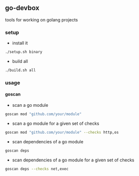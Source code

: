 ## go-devbox

tools for working on golang projects

### setup

- install it

```bash
./setup.sh binary
```

- build all

```bash
./build.sh all
```

### usage

#### goscan

- scan a go module

```bash
goscan mod "github.com/your/module"
```

- scan a go module for a given set of checks

```bash
goscan mod "github.com/your/module" --checks http,os
```

- scan dependencies of a go module

```bash
goscan deps
```

- scan dependencies of a go module for a given set of checks

```bash
goscan deps --checks net,exec
```
